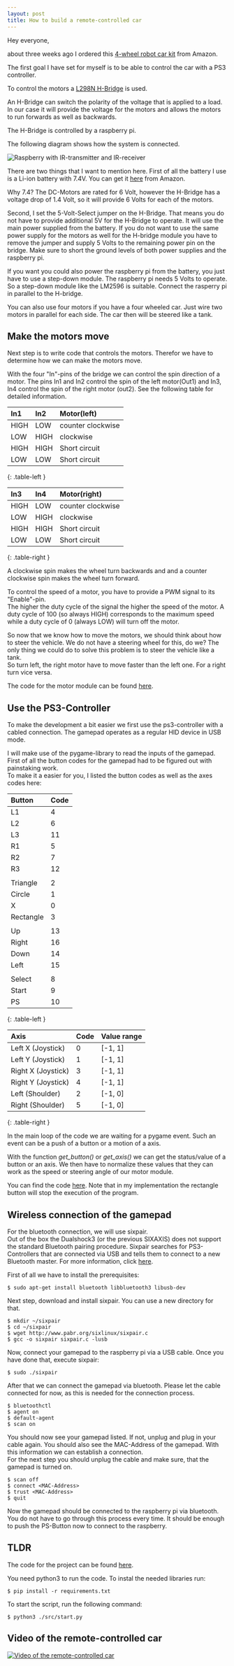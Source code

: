 ```yaml
---
layout: post
title: How to build a remote-controlled car
---
```


Hey everyone,

about three weeks ago I ordered this [4-wheel robot car kit](https://www.amazon.de/gp/product/B07JK33HVL/ref=ppx_yo_dt_b_asin_title_o02_s00?ie=UTF8&th=1) from Amazon.

The first goal I have set for myself is to be able to control the car with a PS3 controller.

To control the motors a [L298N H-Bridge](https://www.amazon.de/gp/product/B07DK6Q8F9/ref=ppx_yo_dt_b_asin_title_o02_s00?ie=UTF8&psc=1) is used.

An H-Bridge can switch the polarity of the voltage that is applied to a load. In our case it will provide the voltage for the motors and allows the motors to run forwards as well as backwards.

The H-Bridge is controlled by a raspberry pi.

The following diagram shows how the system is connected.

![Raspberry with IR-transmitter and IR-receiver](/images/remoteControlledCar_wiring.png)

There are two things that I want to mention here.
First of all the battery I use is a Li-ion battery with 7.4V. You can get it [here](https://www.amazon.de/gp/product/B088867426/ref=ppx_yo_dt_b_asin_title_o01_s00?ie=UTF8&psc=1) from Amazon.

Why 7.4? The DC-Motors are rated for 6 Volt, however the H-Bridge has a voltage drop of 1.4 Volt, so it will provide 6 Volts for each of the motors. 

Second, I set the 5-Volt-Select jumper on the H-Bridge. That means you do not have to provide additional 5V for the H-Bridge to operate. It will use the main power supplied from the battery.
If you do not want to use the same power supply for the motors as well for the H-bridge module you have to remove the jumper and supply 5 Volts to the remaining power pin on the bridge. Make sure to short the ground levels of both power supplies and the raspberry pi.

If you want you could also power the raspberry pi from the battery, you just have to use a step-down module. The raspberry pi needs 5 Volts to operate. So a step-down module like the LM2596 is suitable. Connect the rasperry pi in parallel to the H-bridge.

You can also use four motors if you have a four wheeled car. Just wire two motors in parallel for each side. The car then will be steered like a tank.

## Make the motors move

Next step is to write code that controls the motors.
Therefor we have to determine how we can make the motors move. 

With the four "In"-pins of the bridge we can control the spin direction of a motor. The pins In1 and In2 control the spin of the left motor(Out1) and In3, In4 control the spin of the right motor (out2).
See the following table for detailed information.


| In1            | In2           | Motor(left)       |
| :------------- | :------------ | :-----------------|
| HIGH           | LOW           | counter clockwise |
| LOW            | HIGH          | clockwise         |
| HIGH           | HIGH          | Short circuit     |
| LOW            | LOW           | Short circuit     |
{: .table-left }

| In3           | In4           | Motor(right)      |
| :------------ |:--------------| :-----------------|
| HIGH          | LOW           | counter clockwise |
| LOW           | HIGH          | clockwise         |
| HIGH          | HIGH          | Short circuit     |
| LOW           | LOW           | Short circuit     |
{: .table-right }

A clockwise spin makes the wheel turn backwards and and a counter clockwise spin makes the wheel turn forward.

To control the speed of a motor, you have to provide a PWM signal to its "Enable"-pin. \
The higher the duty cycle of the signal the higher the speed of the motor. A duty cycle of 100 (so always HIGH) corresponds to the maximum speed while a duty cycle of 0 (always LOW) will turn off the motor.

So now that we know how to move the motors, we should think about how to steer the vehicle. We do not have a steering wheel for this, do we? 
The only thing we could do to solve this problem is to steer the vehicle like a tank. \
So turn left, the right motor have to move faster than  the left one. For a right turn vice versa.

The code for the motor module can be found [here](https://github.com/Simple-codinger/remoteControlledCar/blob/main/src/motor.py).

## Use the PS3-Controller

To make the development a bit easier we first use the ps3-controller with a cabled connection. The gamepad operates as a regular HID device in USB mode.

I will make use of the pygame-library to read the inputs of the gamepad. First of all the button codes for the gamepad had to be figured out with painstaking work.\
To make it a easier for you, I listed the button codes as well as the axes codes here:

| Button        | Code  |
| :------------ | :---- |
| L1            | 4     |
| L2            | 6     |
| L3            | 11    |
| R1            | 5     |
| R2            | 7     |
| R3            | 12    |
|               |       |
| Triangle      | 2     |
| Circle        | 1     |
| X             | 0     |
| Rectangle     | 3     |
|               |       |
| Up            | 13    |
| Right         | 16    |
| Down          | 14    |
| Left          | 15    |
|               |       |
| Select        | 8     |
| Start         | 9     |
| PS            | 10    |
{: .table-left }


| Axis                | Code          | Value range       |
| :------------------ | :------------ | :---------------- |
| Left X (Joystick)   | 0             | [-1, 1]           |
| Left Y (Joystick)   | 1             | [-1, 1]           |
| Right X (Joystick)  | 3             | [-1, 1]           |
| Right Y (Joystick)  | 4             | [-1, 1]           |
| Left (Shoulder)     | 2             | [-1, 0]           |
| Right (Shoulder)    | 5             | [-1, 0]           |
{: .table-right }

In the main loop of the code we are waiting for a pygame event. 
Such an event can be a push of a button or a motion of a axis.

With the function *get_button()* or *get_axis()* we can get the status/value of a button or an axis. We then have to normalize these values that they can work as the speed or steering angle of our motor module.

You can find the code [here](https://github.com/Simple-codinger/remoteControlledCar/blob/main/src/start.py). Note that in my implementation the rectangle button will stop the execution of the program.

## Wireless connection of the gamepad

For the bluetooth connection, we will use sixpair.\
Out of the box the Dualshock3 (or the previous SIXAXIS) does not support the standard Bluetooth pairing procedure. Sixpair searches for PS3-Controllers that are connected via USB and tells them to connect to a new Bluetooth master. For more information, click [here](https://www.pabr.org/sixlinux/sixlinux.en.html).

First of all we have to install the prerequisites:
```console
$ sudo apt-get install bluetooth libbluetooth3 libusb-dev
```

Next step, download and install sixpair. You can use a new directory for that.
```console
$ mkdir ~/sixpair
$ cd ~/sixpair
$ wget http://www.pabr.org/sixlinux/sixpair.c
$ gcc -o sixpair sixpair.c -lusb
```

Now, connect your gamepad to the raspberry pi via a USB cable. Once you have done that, execute sixpair:
```console
$ sudo ./sixpair
```

After that we can connect the gamepad via bluetooth. Please let the cable connected for now, as this is needed for the connection process.

```console
$ bluetoothctl
$ agent on
$ default-agent
$ scan on
```
You should now see your gamepad listed. If not, unplug and plug in your cable again. You should also see the MAC-Address of the gamepad. With this information we can establish a connection. \
For the next step you should unplug the cable and make sure, that the gamepad is turned on.

```console
$ scan off
$ connect <MAC-Address>
$ trust <MAC-Address>
$ quit
```

Now the gamepad should be connected to the raspberry pi via bluetooth. You do not have to go through this process every time. It should be enough to push the PS-Button now to connect to the raspberry.

## TLDR
The code for the project can be found [here](https://github.com/Simple-codinger/remoteControlledCar).

You need python3 to run the code.
To instal the needed libraries run:
```console
$ pip install -r requirements.txt
```

To start the script, run the following command:
```console
$ python3 ./src/start.py
```

## Video of the remote-controlled car

[![Video of the remote-controlled car](/images/remoteControlledCar_video.png)](https://youtu.be/BP0Mxa4UDdc)